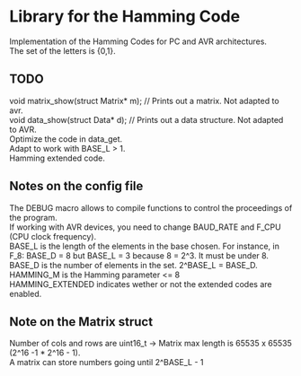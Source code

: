 Library for the Hamming Code
============================
Implementation of the Hamming Codes for PC and AVR architectures.  
The set of the letters is {0,1}.  

TODO
----
void matrix_show(struct Matrix* m);	// Prints out a matrix. Not adapted to avr.  
void data_show(struct Data* d);     // Prints out a data structure. Not adapted to AVR.  
Optimize the code in data_get.  
Adapt to work with BASE_L > 1.  
Hamming extended code.  

Notes on the config file
------------------------
The DEBUG macro allows to compile functions to control the proceedings of the program.  
If working with AVR devices, you need to change BAUD_RATE and F_CPU (CPU clock frequency).  
BASE_L is the length of the elements in the base chosen. For instance, in F_8: BASE_D = 8 but BASE_L = 3 because 8 = 2^3.
It must be under 8.  
BASE_D is the number of elements in the set. 2^BASE_L = BASE_D.  
HAMMING_M is the Hamming parameter <= 8  
HAMMING_EXTENDED indicates wether or not the extended codes are enabled.  


Note on the Matrix struct
-------------------------
Number of cols and rows are uint16_t -> Matrix max length is 65535 x 65535 (2^16 -1 * 2^16 - 1).  
A matrix can store numbers going until 2^BASE_L - 1
